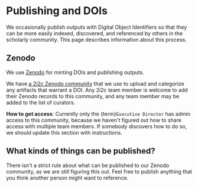 # Publishing and DOIs

We occasionally publish outputs with Digital Object Identifiers so that they can be more easily indexed, discovered, and referenced by others in the scholarly community.
This page describes information about this process.

## Zenodo

We use [Zenodo](https://zenodo.org/) for minting DOIs and publishing outputs.

We have [a 2i2c Zenodo community](https://zenodo.org/communities/2i2c/) that we use to upload and categorize any artifacts that warrant a DOI.
Any 2i2c team member is welcome to add their Zenodo records to this community, and any team member may be added to the list of curators.

**How to get access**: Currently only the {term}`Executive Director` has admin access to this community, because we haven't figured out how to share access with multiple team members.
If somebody discovers how to do so, we should update this section with instructions.

## What kinds of things can be published?

There isn't a strict rule about what can be published to our Zenodo community, as we are still figuring this out.
Feel free to publish anything that you think another person might want to reference.
